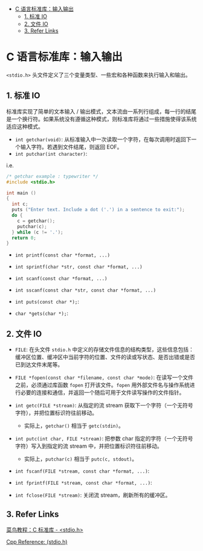 - [C 语言标准库：输入输出](#c-语言标准库输入输出)
  - [1. 标准 IO](#1-标准-io)
  - [2. 文件 IO](#2-文件-io)
  - [3. Refer Links](#3-refer-links)

# C 语言标准库：输入输出

`<stdio.h>` 头文件定义了三个变量类型、一些宏和各种函数来执行输入和输出。

## 1. 标准 IO

标准库实现了简单的文本输入 / 输出模式，文本流由一系列行组成，每一行的结尾是一个换行符。如果系统没有遵循这种模式，则标准库将通过一些措施使得该系统适应这种模式。

- `int getchar(void)`: 从标准输入中一次读取一个字符，在每次调用时返回下一个输入字符。若遇到文件结尾，则返回 EOF。
- `int putchar(int character)`:

i.e.
```c
/* getchar example : typewriter */
#include <stdio.h>

int main ()
{
  int c;
  puts ("Enter text. Include a dot ('.') in a sentence to exit:");
  do {
    c = getchar();
    putchar(c);
  } while (c != '.');
  return 0;
}
```

- `int printf(const char *format, ...)`
- `int sprintf(char *str, const char *format, ...)`
- `int scanf(const char *format, ...)`
- `int sscanf(const char *str, const char *format, ...)`

- `int puts(const char *);`:
- `char *gets(char *);`:

## 2. 文件 IO

- `FILE`: 在头文件 `stdio.h` 中定义的存储文件信息的结构类型，这些信息包括：缓冲区位置、缓冲区中当前字符的位置、文件的读或写状态、是否出错或是否已到达文件末尾等。

- `FILE *fopen(const char *filename, const char *mode)`: 在读写一个文件之前，必须通过库函数 `fopen` 打开该文件。`fopen` 用外部文件名与操作系统进行必要的连接和通信，并返回一个随后可用于文件读写操作的文件指针。

- `int getc(FILE *stream)`: 从指定的流 stream 获取下一个字符（一个无符号字符），并把位置标识符往前移动。
  - 实际上，`getchar()` 相当于 `getc(stdin)`。
- `int putc(int char, FILE *stream)`: 把参数 char 指定的字符（一个无符号字符）写入到指定的流 stream 中，并把位置标识符往前移动。
  - 实际上，`putchar(c)` 相当于 `putc(c, stdout)`。

- `int fscanf(FILE *stream, const char *format, ...)`:
- `int fprintf(FILE *stream, const char *format, ...)`:

- `int fclose(FILE *stream)`: 关闭流 stream，刷新所有的缓冲区。

## 3. Refer Links

[菜鸟教程：C 标准库 - <stdio.h>](http://www.runoob.com/cprogramming/c-standard-library-stdio-h.html)

[Cpp Reference: <cstdio> (stdio.h)](http://www.cplusplus.com/reference/cstdio/)

